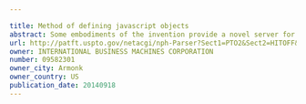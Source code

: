 ```yaml
---

title: Method of defining javascript objects
abstract: Some embodiments of the invention provide a novel server for processing application programming interface (API) requests. In some embodiments, the API server is written in JavaScript. For example, in some embodiments, the API-accessible objects of this server are each defined in terms of a JavaScript file and a JSON (JavaScript Object Notation) file. At runtime, a runtime processor instantiates each JavaScript object from its associated JavaScript and JSON files. Once instantiated, the JavaScript object can be used to process API requests that refer to the JavaScript object. Some embodiments use novel JSON file structures that allow these embodiments to define rich JavaScript models.
url: http://patft.uspto.gov/netacgi/nph-Parser?Sect1=PTO2&Sect2=HITOFF&p=1&u=%2Fnetahtml%2FPTO%2Fsearch-adv.htm&r=1&f=G&l=50&d=PALL&S1=09582301&OS=09582301&RS=09582301
owner: INTERNATIONAL BUSINESS MACHINES CORPORATION
number: 09582301
owner_city: Armonk
owner_country: US
publication_date: 20140918
---
```

